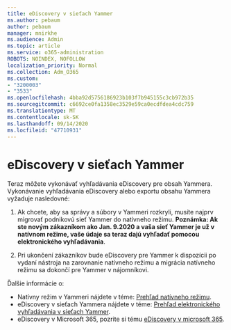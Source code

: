 ```yaml
---
title: eDiscovery v sieťach Yammer
ms.author: pebaum
author: pebaum
manager: mnirkhe
ms.audience: Admin
ms.topic: article
ms.service: o365-administration
ROBOTS: NOINDEX, NOFOLLOW
localization_priority: Normal
ms.collection: Adm_O365
ms.custom:
- "3200003"
- "3533"
ms.openlocfilehash: 4bba92d5756186923b103f7b945155c3cb972b35
ms.sourcegitcommit: c6692ce0fa1358ec3529e59ca0ecdfdea4cdc759
ms.translationtype: MT
ms.contentlocale: sk-SK
ms.lasthandoff: 09/14/2020
ms.locfileid: "47710931"
---
```

# <a name="ediscovery-in-yammer-networks"></a>eDiscovery v sieťach Yammer

Teraz môžete vykonávať vyhľadávania eDiscovery pre obsah Yammera.  Vykonávanie vyhľadávania eDiscovery alebo exportu obsahu Yammera vyžaduje nasledovné:

1. Ak chcete, aby sa správy a súbory v Yammeri rozkryli, musíte najprv migrovať podnikovú sieť Yammer do natívneho režimu. **Poznámka: Ak ste novým zákazníkom ako Jan. 9.2020 a vaša sieť Yammer je už v natívnom režime, vaše údaje sa teraz dajú vyhľadať pomocou elektronického vyhľadávania**.

2. Pri ukončení zákazníkov bude eDiscovery pre Yammer k dispozícii po vydaní nástroja na zarovnanie natívneho režimu a migrácia natívneho režimu sa dokončí pre Yammer v nájomníkovi.

Ďalšie informácie o:

- Natívny režim v Yammeri nájdete v téme: [Prehľad natívneho režimu](https://docs.microsoft.com/yammer/configure-your-yammer-network/overview-native-mode).
- eDiscovery v sieťach Yammera nájdete v téme: [Prehľad elektronického vyhľadávania v sieťach Yammer](https://docs.microsoft.com/yammer/manage-security-and-compliance/overview-of-ediscovery).
- eDiscovery v Microsoft 365, pozrite si tému [eDiscovery v microsoft 365](https://docs.microsoft.com/microsoft-365/compliance/ediscovery).
